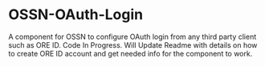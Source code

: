 # OSSN-OAuth-Login
A component for OSSN to configure OAuth login from any third party client such as ORE ID. Code In Progress.
Will Update Readme with details on how to create ORE ID account and get needed info for the component to work. 




